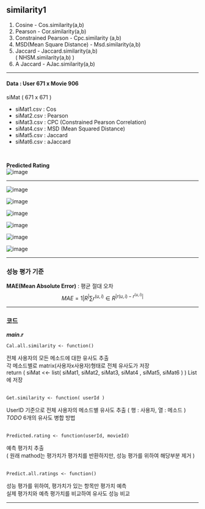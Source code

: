 ## similarity1

1. Cosine - Cos.similarity(a,b) </br>
2. Pearson - Cor.similarity(a,b) </br>
3. Constrained Pearson - Cpc.similarity (a,b) </br>
4. MSD(Mean Square Distance) - Msd.similarity(a,b) </br>
5. Jaccard - Jaccard.similarity(a,b) </br>
( NHSM.similarity(a,b) ) </br>
6. A Jaccard - AJac.similarity(a,b) </br>


---

#### Data : User 671 x  Movie 906
siMat ( 671 x 671 ) <br>
- siMat1.csv : Cos <br>
- siMat2.csv : Pearson <br>
- siMat3.csv : CPC (Constrained Pearson Correlation) <br>
- siMat4.csv : MSD (Mean Squared Distance) <br>
- siMat5.csv : Jaccard <br>
- siMat6.csv : aJaccard <br>


</br>

**Predicted Rating** </br>
![image](https://user-images.githubusercontent.com/31869418/73638062-04151b00-46ad-11ea-8e28-a6decd66d51c.png) </br>

<hr>

![image](https://user-images.githubusercontent.com/31869418/73638064-05dede80-46ad-11ea-9e83-29f60897e78b.png) </br>

![image](https://user-images.githubusercontent.com/31869418/73638066-07a8a200-46ad-11ea-83b1-cab55c24ed8d.png) </br>

![image](https://user-images.githubusercontent.com/31869418/73638069-09726580-46ad-11ea-8ff6-4e40a1c18886.png) </br>

![image](https://user-images.githubusercontent.com/31869418/73638073-0aa39280-46ad-11ea-9ee0-a19262176ed7.png) </br>

![image](https://user-images.githubusercontent.com/31869418/73638080-0d05ec80-46ad-11ea-9c37-e41aa662afde.png) </br>

![image](https://user-images.githubusercontent.com/31869418/73638086-0ecfb000-46ad-11ea-8c38-bad20b9ff261.png) </br>


<hr>

### 성능 평가 기준 </br>
**MAE(Mean Absolute Error)** : 평균 절대 오차 <br>
$$
MAE=1|R^|∑r^(u,i)∈R^|r(u,i)−r^(u,i)|
$$

<hr>

### 코드 </br>
***main.r***

    Cal.all.similarity <- function() 
전체 사용자의 모든 메소드에 대한 유사도 추출 <br>
각 메소드별로 matrix(사용자x사용자)형태로 전체 유사도가 저장 <br>
return ( siMat <<- list( siMat1, siMat2, siMat3, siMat4 , siMat5, siMat6 ) ) List 에 저장 <br><br>
      
    Get.similarity <- function( userId )
UserID 기준으로 전체 사용자의 메소드별 유사도 추출 ( 행 : 사용자, 열 : 메소드 ) <br>
*TODO*  6개의 유사도 병합 방법 <br><br>

    Predicted.rating <- function(userId, movieId)
예측 평가치 추출 <br>
( 원래 mathod는 평가치가 평가치를 반환하지만, 성능 평가를 위하여 해당부분 제거  ) <br><br>

    Predict.all.ratings <- function()
성능 평가를 위하여, 평가치가 있는 항목만 평가치 예측<br>
실제 평가치와 예측 평가치를 비교하여 유사도 성능 비교<br>

<hr>





